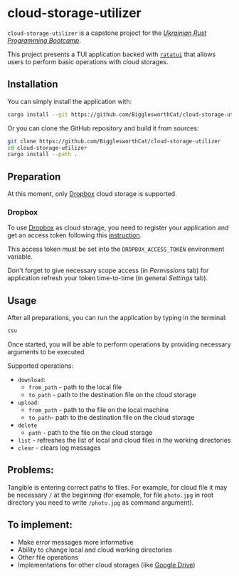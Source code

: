 # cloud-storage-utilizer

`cloud-storage-utilizer` is a capstone project for the [*Ukrainian Rust Programming
Bootcamp*](https://t.me/rustlang_ua).

This project presents a TUI application backed with [`ratatui`] that allows users to perform basic operations with cloud
storages.

## Installation

You can simply install the application with:

```bash
cargo install --git https://github.com/BigglesworthCat/cloud-storage-utilizer
```

Or you can clone the GitHub repository and build it from sources:

```bash
git clone https://github.com/BigglesworthCat/cloud-storage-utilizer
cd cloud-storage-utilizer
cargo install --path .
```

## Preparation

At this moment, only [Dropbox] cloud storage is supported.

### Dropbox

To use [Dropbox] as cloud storage, you need to register your application and get an
access token following this [instruction](https://www.dropbox.com/developers/reference/getting-started#overview).

This access token must be set into the `DROPBOX_ACCESS_TOKEN` environment variable.

Don't forget to give necessary scope access (in *Permissions* tab) for application refresh your token time-to-time (in
general *Settings* tab).

## Usage

After all preparations, you can run the application by typing in the terminal:

```bash
csu
```

Once started, you will be able to perform operations by providing necessary arguments to be executed.

Supported operations:

* `download`:
    * `from_path` - path to the local file
    * `to_path` - path to the destination file on the cloud storage
* `upload`:
    * `from_path` - path to the file on the local machine
    * `to_path`- path to the destination file on the cloud storage
* `delete`
    * `path` - path to the file on the cloud storage
* `list` - refreshes the list of local and cloud files in the working directories
* `clear` - clears log messages

## Problems:

Tangible is entering correct paths to files. For example, for cloud file it may be necessary `/` at the beginning (for
example, for file `photo.jpg` in root directory you need to write `/photo.jpg` as command argument).

## To implement:

* Make error messages more informative
* Ability to change local and cloud working directories
* Other file operations
* Implementations for other cloud storages (like [Google Drive])

[`ratatui`]: https://crates.io/crates/ratatui

[Dropbox]: https://www.dropbox.com

[Google Drive]: https://www.google.com/drive